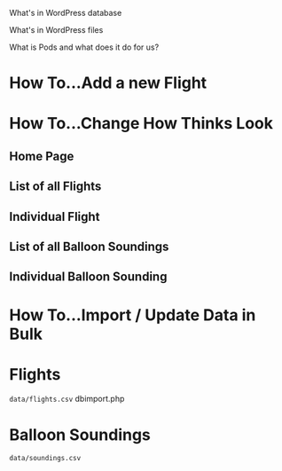 

What's in WordPress database

What's in WordPress files

What is Pods and what does it do for us?

# How To...Add a new Flight

# How To...Change How Thinks Look
## Home Page

## List of all Flights

## Individual Flight

## List of all Balloon Soundings

## Individual Balloon Sounding

# How To...Import / Update Data in Bulk

# Flights
`data/flights.csv`
dbimport.php


# Balloon Soundings
`data/soundings.csv`

